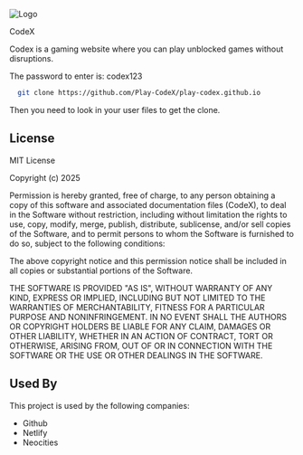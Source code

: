 
![Logo](https://play-codex.github.io/logo.svg)

CodeX

Codex is a gaming website where you can play unblocked games without disruptions.

The password to enter is: codex123


```bash
  git clone https://github.com/Play-CodeX/play-codex.github.io
```
Then you need to look in your user files to get the clone.


## License

MIT License

Copyright (c)  2025

Permission is hereby granted, free of charge, to any person obtaining a copy
of this software and associated documentation files (CodeX), to deal
in the Software without restriction, including without limitation the rights
to use, copy, modify, merge, publish, distribute, sublicense, and/or sell
copies of the Software, and to permit persons to whom the Software is
furnished to do so, subject to the following conditions:

The above copyright notice and this permission notice shall be included in all
copies or substantial portions of the Software.

THE SOFTWARE IS PROVIDED "AS IS", WITHOUT WARRANTY OF ANY KIND, EXPRESS OR
IMPLIED, INCLUDING BUT NOT LIMITED TO THE WARRANTIES OF MERCHANTABILITY,
FITNESS FOR A PARTICULAR PURPOSE AND NONINFRINGEMENT. IN NO EVENT SHALL THE
AUTHORS OR COPYRIGHT HOLDERS BE LIABLE FOR ANY CLAIM, DAMAGES OR OTHER
LIABILITY, WHETHER IN AN ACTION OF CONTRACT, TORT OR OTHERWISE, ARISING FROM,
OUT OF OR IN CONNECTION WITH THE SOFTWARE OR THE USE OR OTHER DEALINGS IN THE
SOFTWARE.


## Used By

This project is used by the following companies:

- Github
- Netlify
- Neocities
